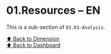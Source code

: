 # 01.Resources – EN

This is a sub-section of `03.D3-Analysis`.

[⬆ Back to Dimension](../index)  
[⬆ Back to Dashboard](../../index)
